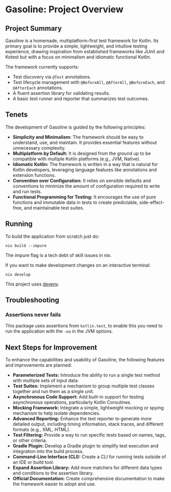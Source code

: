 # Gasoline: Project Overview

## Project Summary

Gasoline is a homemade, multiplatform-first test framework for Kotlin. Its primary goal is to provide a simple, lightweight, and intuitive testing experience, drawing inspiration from established frameworks like JUnit and Kotest but with a focus on minimalism and idiomatic functional Kotlin.

The framework currently supports:
- Test discovery via `@Test` annotations.
- Test lifecycle management with `@BeforeAll`, `@AfterAll`, `@BeforeEach`, and `@AfterEach` annotations.
- A fluent assertion library for validating results.
- A basic test runner and reporter that summarizes test outcomes.

## Tenets

The development of Gasoline is guided by the following principles:

*   **Simplicity and Minimalism:** The framework should be easy to understand, use, and maintain. It provides essential features without unnecessary complexity.
*   **Multiplatform by Default:** It is designed from the ground up to be compatible with multiple Kotlin platforms (e.g., JVM, Native).
*   **Idiomatic Kotlin:** The framework is written in a way that is natural for Kotlin developers, leveraging language features like annotations and extension functions.
*   **Convention over Configuration:** It relies on sensible defaults and conventions to minimize the amount of configuration required to write and run tests.
*   **Functional Programming for Testing:** It encourages the use of pure functions and immutable data in tests to create predictable, side-effect-free, and maintainable test suites.

## Running

To build the application from scratch just do:
```
nix build --impure
```
The impure flag is a tech debt of skill issues in nix. 


If you want to make development changes on an interactive terminal:
```
nix develop
```

This project uses [devenv](https://devenv.sh/).

## Troubleshooting

### Assertions never fails

This package uses assertions from `kotlin.test`, to enable this you need to run the application with the `-ea` in the JVM options.

## Next Steps for Improvement

To enhance the capabilities and usability of Gasoline, the following features and improvements are planned:

*   **Parameterized Tests:** Introduce the ability to run a single test method with multiple sets of input data.
*   **Test Suites:** Implement a mechanism to group multiple test classes together and run them as a single unit.
*   **Asynchronous Code Support:** Add built-in support for testing asynchronous operations, particularly Kotlin Coroutines.
*   **Mocking Framework:** Integrate a simple, lightweight mocking or spying mechanism to help isolate dependencies.
*   **Advanced Reporting:** Enhance the test reporter to generate more detailed output, including timing information, stack traces, and different formats (e.g., XML, HTML).
*   **Test Filtering:** Provide a way to run specific tests based on names, tags, or other criteria.
*   **Gradle Plugin:** Develop a Gradle plugin to simplify test execution and integration into the build process.
*   **Command-Line Interface (CLI):** Create a CLI for running tests outside of an IDE or build tool.
*   **Expand Assertion Library:** Add more matchers for different data types and conditions to the assertion library.
*   **Official Documentation:** Create comprehensive documentation to make the framework easier to adopt and use.

